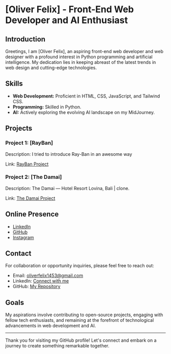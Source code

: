 # [Oliver Felix] - Front-End Web Developer and AI Enthusiast

## Introduction

Greetings, I am [Oliver Felix], an aspiring front-end web developer and web designer with a profound interest in Python programming and artificial intelligence. My dedication lies in keeping abreast of the latest trends in web design and cutting-edge technologies.

## Skills

- **Web Development:** Proficient in HTML, CSS, JavaScript, and Tailwind CSS.
- **Programming:** Skilled in Python.
- **AI:** Actively exploring the evolving AI landscape on my MidJourney.

## Projects

### Project 1: [RayBan]

Description: I tried to introduce Ray-Ban in an awesome way

Link: [RayBan Project](https://oliverfelix1453.github.io/RayBan-Branding/)

### Project 2: [The Damai]

Description: The Damai — Hotel Resort Lovina, Bali | clone.

Link: [The Damai Project](https://oliverfelix1453.github.io/TheDamai-HotelResortLovina-Bali/)

## Online Presence

- [LinkedIn](https://www.linkedin.com/in/oliver-felix-2509a1298)
- [GitHub](https://github.com/oliverfelix1453)
- [Instagram](https://www.instagram.com/oliverfelix1453?igsh=MTMyazkweTlzdnlj)

## Contact

For collaboration or opportunity inquiries, please feel free to reach out:

- Email: oliverfelix1453@gmail.com
- LinkedIn: [Connect with me](https://www.linkedin.com/in/oliver-felix-2509a1298)
- GitHub: [My Repository](https://github.com/oliverfelix1453)

## Goals

My aspirations involve contributing to open-source projects, engaging with fellow tech enthusiasts, and remaining at the forefront of technological advancements in web development and AI.

---

Thank you for visiting my GitHub profile! Let's connect and embark on a journey to create something remarkable together.
